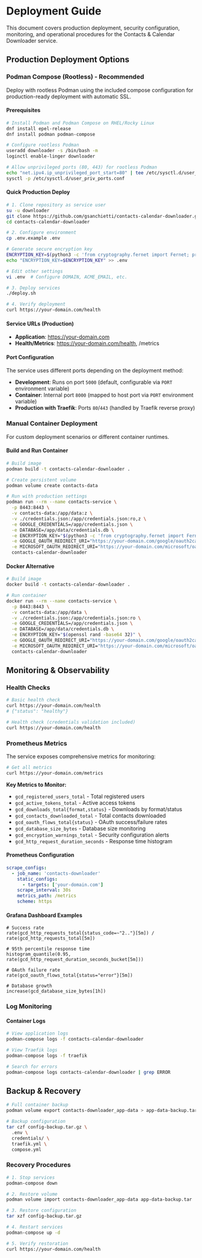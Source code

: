 # Deployment Guide

This document covers production deployment, security configuration, monitoring, and operational procedures for the Contacts & Calendar Downloader service.

## Production Deployment Options

### Podman Compose (Rootless) - Recommended

Deploy with rootless Podman using the included compose configuration for production-ready deployment with automatic SSL.

#### Prerequisites

```bash
# Install Podman and Podman Compose on RHEL/Rocky Linux
dnf install epel-release
dnf install podman podman-compose

# Configure rootless Podman
useradd downloader -s /bin/bash -m
loginctl enable-linger downloader

# Allow unprivileged ports (80, 443) for rootless Podman
echo "net.ipv4.ip_unprivileged_port_start=80" | tee /etc/sysctl.d/user_priv_ports.conf
sysctl -p /etc/sysctl.d/user_priv_ports.conf
```

#### Quick Production Deploy

```bash
# 1. Clone repository as service user
su -u downloader
git clone https://github.com/gsanchietti/contacts-calendar-downloader.git
cd contacts-calendar-downloader

# 2. Configure environment
cp .env.example .env

# Generate secure encryption key
ENCRYPTION_KEY=$(python3 -c 'from cryptography.fernet import Fernet; print(Fernet.generate_key().decode())')
echo "ENCRYPTION_KEY=$ENCRYPTION_KEY" >> .env

# Edit other settings
vi .env  # Configure DOMAIN, ACME_EMAIL, etc.

# 3. Deploy services
./deploy.sh

# 4. Verify deployment
curl https://your-domain.com/health
```

#### Service URLs (Production)

- **Application**: https://your-domain.com
- **Health/Metrics**: https://your-domain.com/health, /metrics

#### Port Configuration

The service uses different ports depending on the deployment method:

- **Development**: Runs on port `5000` (default, configurable via `PORT` environment variable)
- **Container**: Internal port `8000` (mapped to host port via `PORT` environment variable)
- **Production with Traefik**: Ports `80`/`443` (handled by Traefik reverse proxy)

### Manual Container Deployment

For custom deployment scenarios or different container runtimes.

#### Build and Run Container

```bash
# Build image
podman build -t contacts-calendar-downloader .

# Create persistent volume
podman volume create contacts-data

# Run with production settings
podman run --rm --name contacts-service \
  -p 8443:8443 \
  -v contacts-data:/app/data:z \
  -v ./credentials.json:/app/credentials.json:ro,z \
  -e GOOGLE_CREDENTIALS=/app/credentials.json \
  -e DATABASE=/app/data/credentials.db \
  -e ENCRYPTION_KEY="$(python3 -c 'from cryptography.fernet import Fernet; print(Fernet.generate_key().decode())')" \
  -e GOOGLE_OAUTH_REDIRECT_URI="https://your-domain.com/google/oauth2callback" \
  -e MICROSOFT_OAUTH_REDIRECT_URI="https://your-domain.com/microsoft/oauth2callback" \
  contacts-calendar-downloader
```

#### Docker Alternative

```bash
# Build image
docker build -t contacts-calendar-downloader .

# Run container
docker run --rm --name contacts-service \
  -p 8443:8443 \
  -v contacts-data:/app/data \
  -v ./credentials.json:/app/credentials.json:ro \
  -e GOOGLE_CREDENTIALS=/app/credentials.json \
  -e DATABASE=/app/data/credentials.db \
  -e ENCRYPTION_KEY="$(openssl rand -base64 32)" \
  -e GOOGLE_OAUTH_REDIRECT_URI="https://your-domain.com/google/oauth2callback" \
  -e MICROSOFT_OAUTH_REDIRECT_URI="https://your-domain.com/microsoft/oauth2callback" \
  contacts-calendar-downloader
```
## Monitoring & Observability

### Health Checks

```bash
# Basic health check
curl https://your-domain.com/health
# {"status": "healthy"}

# Health check (credentials validation included)
curl https://your-domain.com/health
```

### Prometheus Metrics

The service exposes comprehensive metrics for monitoring:

```bash
# Get all metrics
curl https://your-domain.com/metrics
```

**Key Metrics to Monitor:**

- `gcd_registered_users_total` - Total registered users
- `gcd_active_tokens_total` - Active access tokens
- `gcd_downloads_total{format,status}` - Downloads by format/status
- `gcd_contacts_downloaded_total` - Total contacts downloaded
- `gcd_oauth_flows_total{status}` - OAuth success/failure rates
- `gcd_database_size_bytes` - Database size monitoring
- `gcd_encryption_warnings_total` - Security configuration alerts
- `gcd_http_request_duration_seconds` - Response time histogram

#### Prometheus Configuration

```yaml
scrape_configs:
  - job_name: 'contacts-downloader'
    static_configs:
      - targets: ['your-domain.com']
    scrape_interval: 30s
    metrics_path: /metrics
    scheme: https
```

#### Grafana Dashboard Examples

```promql
# Success rate
rate(gcd_http_requests_total{status_code=~"2.."}[5m]) /
rate(gcd_http_requests_total[5m])

# 95th percentile response time
histogram_quantile(0.95, rate(gcd_http_request_duration_seconds_bucket[5m]))

# OAuth failure rate
rate(gcd_oauth_flows_total{status="error"}[5m])

# Database growth
increase(gcd_database_size_bytes[1h])
```

### Log Monitoring

#### Container Logs

```bash
# View application logs
podman-compose logs -f contacts-calendar-downloader

# View Traefik logs
podman-compose logs -f traefik

# Search for errors
podman-compose logs contacts-calendar-downloader | grep ERROR
```


## Backup & Recovery

```bash
# Full container backup
podman volume export contacts-downloader_app-data > app-data-backup.tar

# Backup configuration
tar czf config-backup.tar.gz \
  .env \
  credentials/ \
  traefik.yml \
  compose.yml
```

### Recovery Procedures

```bash
# 1. Stop services
podman-compose down

# 2. Restore volume
podman volume import contacts-downloader_app-data app-data-backup.tar

# 3. Restore configuration
tar xzf config-backup.tar.gz

# 4. Restart services
podman-compose up -d

# 5. Verify restoration
curl https://your-domain.com/health
```
